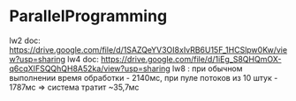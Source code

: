 # ParallelProgramming

lw2 doc: https://drive.google.com/file/d/1SAZQeYV3OI8xIvRB6U15F_1HCSlpw0Kw/view?usp=sharing
lw4 doc: https://drive.google.com/file/d/1iEg_S8QHQmOX-q6cqXIFSQQhQH8A52ka/view?usp=sharing
lw8 : при обычном выполнении время обработки - 2140мс, при пуле потоков из 10 штук - 1787мс => система тратит ~35,7мс
